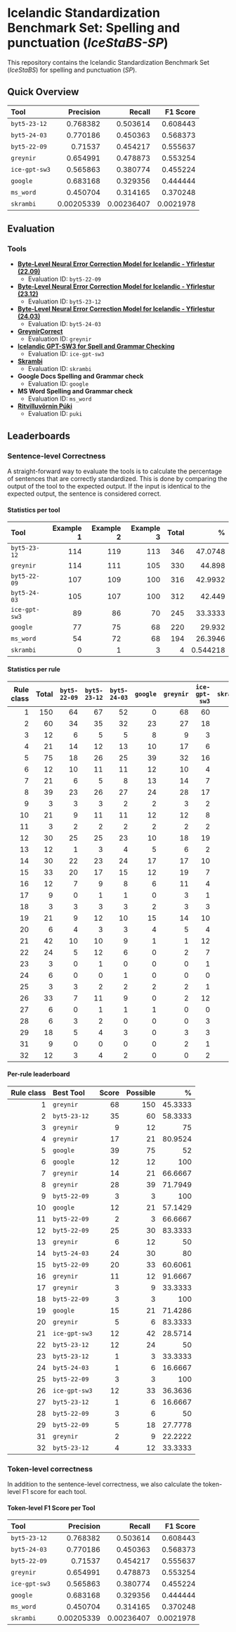 
# Icelandic Standardization Benchmark Set: Spelling and punctuation (*IceStaBS-SP*)

This repository contains the Icelandic Standardization Benchmark Set (*IceStaBS*) for spelling and punctuation (*SP*).

## Quick Overview

| Tool            |   Precision |     Recall |   F1 Score |
|:----------------|------------:|-----------:|-----------:|
| `byt5-23-12`      |  0.768382   | 0.503614   |  0.608443  |
| `byt5-24-03`      |  0.770186   | 0.450363   |  0.568373  |
| `byt5-22-09`      |  0.71537    | 0.454217   |  0.555637  |
| `greynir` |  0.654991   | 0.478873   |  0.553254  |
| `ice-gpt-sw3`     |  0.565863   | 0.380774   |  0.455224  |
| `google`          |  0.683168   | 0.329356   |  0.444444  |
| `ms_word`            |  0.450704   | 0.314165   |  0.370248  |
| `skrambi`         |  0.00205339 | 0.00236407 |  0.0021978 |

## Evaluation

### Tools

- [**Byte-Level Neural Error Correction Model for Icelandic - Yfirlestur (22.09)**](http://hdl.handle.net/20.500.12537/255)
  - Evaluation ID: `byt5-22-09`
- [**Byte-Level Neural Error Correction Model for Icelandic - Yfirlestur (23.12)**](http://hdl.handle.net/20.500.12537/321)
  - Evaluation ID: `byt5-23-12`
- [**Byte-Level Neural Error Correction Model for Icelandic - Yfirlestur (24.03)**](http://hdl.handle.net/20.500.12537/324)
  - Evaluation ID: `byt5-24-03`
- [**GreynirCorrect**](https://github.com/mideind/GreynirCorrect)
  - Evaluation ID: `greynir`
- [**Icelandic GPT-SW3 for Spell and Grammar Checking**](https://huggingface.co/mideind/icelandic-gpt-sw3-6.7b-gec)
  - Evaluation ID: `ice-gpt-sw3`
- [**Skrambi**](https://`skrambi`.arnastofnun.is/)
  - Evaluation ID: `skrambi`
- **Google Docs Spelling and Grammar check**
  - Evaluation ID: `google`
- **MS Word Spelling and Grammar check**
  - Evaluation ID: `ms_word`
- [**Ritvilluvörnin Púki**](https://puki.is/)
  - Evaluation ID: `puki`


## Leaderboards

### Sentence-level Correctness

A straight-forward way to evaluate the tools is to calculate the percentage of sentences that are correctly standardized.
This is done by comparing the output of the tool to the expected output. If the input is identical to the expected output, the sentence is considered correct.

#### Statistics per tool

| Tool            |   Example 1 |   Example 2 |   Example 3 |   Total |         % |
|:----------------|------------:|------------:|------------:|--------:|----------:|
| `byt5-23-12`      |         114 |         119 |         113 |     346 | 47.0748   |
| `greynir` |         114 |         111 |         105 |     330 | 44.898    |
| `byt5-22-09`      |         107 |         109 |         100 |     316 | 42.9932   |
| `byt5-24-03`      |         105 |         107 |         100 |     312 | 42.449    |
| `ice-gpt-sw3`     |          89 |          86 |          70 |     245 | 33.3333   |
| `google`          |          77 |          75 |          68 |     220 | 29.932    |
| `ms_word`            |          54 |          72 |          68 |     194 | 26.3946   |
| `skrambi`         |           0 |           1 |           3 |       4 |  0.544218 |

#### Statistics per rule

|   Rule class |   Total |   `byt5-22-09` |   `byt5-23-12` |   `byt5-24-03` |   `google` |   `greynir` |   `ice-gpt-sw3` |   `skrambi` |   `ms_word` |
|-------------:|--------:|-------------:|-------------:|-------------:|---------:|------------------:|--------------:|----------:|-------:|
|            1 |     150 |           64 |           67 |           52 |        0 |                68 |            60 |         0 |     26 |
|            2 |      60 |           34 |           35 |           32 |       23 |                27 |            18 |         0 |     15 |
|            3 |      12 |            6 |            5 |            5 |        8 |                 9 |             3 |         0 |      3 |
|            4 |      21 |           14 |           12 |           13 |       10 |                17 |             6 |         0 |     13 |
|            5 |      75 |           18 |           26 |           25 |       39 |                32 |            16 |         0 |     28 |
|            6 |      12 |           10 |           11 |           11 |       12 |                10 |             4 |         0 |      9 |
|            7 |      21 |            6 |            5 |            8 |       13 |                14 |             7 |         0 |     10 |
|            8 |      39 |           23 |           26 |           27 |       24 |                28 |            17 |         1 |     13 |
|            9 |       3 |            3 |            3 |            2 |        2 |                 3 |             2 |         0 |      0 |
|           10 |      21 |            9 |           11 |           11 |       12 |                12 |             8 |         0 |      8 |
|           11 |       3 |            2 |            2 |            2 |        2 |                 2 |             2 |         0 |      2 |
|           12 |      30 |           25 |           25 |           23 |       10 |                18 |            19 |         0 |     18 |
|           13 |      12 |            1 |            3 |            4 |        5 |                 6 |             2 |         0 |      1 |
|           14 |      30 |           22 |           23 |           24 |       17 |                17 |            10 |         0 |     17 |
|           15 |      33 |           20 |           17 |           15 |       12 |                19 |             7 |         0 |      8 |
|           16 |      12 |            7 |            9 |            8 |        6 |                11 |             4 |         0 |      3 |
|           17 |       9 |            0 |            1 |            1 |        0 |                 3 |             1 |         0 |      0 |
|           18 |       3 |            3 |            3 |            3 |        2 |                 3 |             3 |         0 |      3 |
|           19 |      21 |            9 |           12 |           10 |       15 |                14 |            10 |         0 |      8 |
|           20 |       6 |            4 |            3 |            3 |        4 |                 5 |             4 |         0 |      4 |
|           21 |      42 |           10 |           10 |            9 |        1 |                 1 |            12 |         1 |      1 |
|           22 |      24 |            5 |           12 |            6 |        0 |                 2 |             7 |         0 |      1 |
|           23 |       3 |            0 |            1 |            0 |        0 |                 0 |             1 |         0 |      0 |
|           24 |       6 |            0 |            0 |            1 |        0 |                 0 |             0 |         0 |      0 |
|           25 |       3 |            3 |            2 |            2 |        2 |                 2 |             1 |         2 |      2 |
|           26 |      33 |            7 |           11 |            9 |        0 |                 2 |            12 |         0 |      1 |
|           27 |       6 |            0 |            1 |            1 |        1 |                 0 |             0 |         0 |      0 |
|           28 |       6 |            3 |            2 |            0 |        0 |                 0 |             3 |         0 |      0 |
|           29 |      18 |            5 |            4 |            3 |        0 |                 3 |             3 |         0 |      0 |
|           31 |       9 |            0 |            0 |            0 |        0 |                 2 |             1 |         0 |      0 |
|           32 |      12 |            3 |            4 |            2 |        0 |                 0 |             2 |         0 |      0 |

#### Per-rule leaderboard

|   Rule class | Best Tool       |   Score |   Possible |        % |
|-------------:|:----------------|--------:|-----------:|---------:|
|            1 | `greynir` |      68 |        150 |  45.3333 |
|            2 | `byt5-23-12`      |      35 |         60 |  58.3333 |
|            3 | `greynir` |       9 |         12 |  75      |
|            4 | `greynir` |      17 |         21 |  80.9524 |
|            5 | `google`          |      39 |         75 |  52      |
|            6 | `google`          |      12 |         12 | 100      |
|            7 | `greynir` |      14 |         21 |  66.6667 |
|            8 | `greynir` |      28 |         39 |  71.7949 |
|            9 | `byt5-22-09`      |       3 |          3 | 100      |
|           10 | `google`          |      12 |         21 |  57.1429 |
|           11 | `byt5-22-09`      |       2 |          3 |  66.6667 |
|           12 | `byt5-22-09`      |      25 |         30 |  83.3333 |
|           13 | `greynir` |       6 |         12 |  50      |
|           14 | `byt5-24-03`      |      24 |         30 |  80      |
|           15 | `byt5-22-09`      |      20 |         33 |  60.6061 |
|           16 | `greynir` |      11 |         12 |  91.6667 |
|           17 | `greynir` |       3 |          9 |  33.3333 |
|           18 | `byt5-22-09`      |       3 |          3 | 100      |
|           19 | `google`          |      15 |         21 |  71.4286 |
|           20 | `greynir` |       5 |          6 |  83.3333 |
|           21 | `ice-gpt-sw3`     |      12 |         42 |  28.5714 |
|           22 | `byt5-23-12`      |      12 |         24 |  50      |
|           23 | `byt5-23-12`      |       1 |          3 |  33.3333 |
|           24 | `byt5-24-03`      |       1 |          6 |  16.6667 |
|           25 | `byt5-22-09`      |       3 |          3 | 100      |
|           26 | `ice-gpt-sw3`     |      12 |         33 |  36.3636 |
|           27 | `byt5-23-12`      |       1 |          6 |  16.6667 |
|           28 | `byt5-22-09`      |       3 |          6 |  50      |
|           29 | `byt5-22-09`      |       5 |         18 |  27.7778 |
|           31 | `greynir` |       2 |          9 |  22.2222 |
|           32 | `byt5-23-12`      |       4 |         12 |  33.3333 |

### Token-level correctness

In addition to the sentence-level correctness, we also calculate the token-level F1 score for each tool.

#### Token-level F1 Score per Tool

| Tool            |   Precision |     Recall |   F1 Score |
|:----------------|------------:|-----------:|-----------:|
| `byt5-23-12`      |  0.768382   | 0.503614   |  0.608443  |
| `byt5-24-03`      |  0.770186   | 0.450363   |  0.568373  |
| `byt5-22-09`      |  0.71537    | 0.454217   |  0.555637  |
| `greynir` |  0.654991   | 0.478873   |  0.553254  |
| `ice-gpt-sw3`     |  0.565863   | 0.380774   |  0.455224  |
| `google`          |  0.683168   | 0.329356   |  0.444444  |
| `ms_word`            |  0.450704   | 0.314165   |  0.370248  |
| `skrambi`         |  0.00205339 | 0.00236407 |  0.0021978 |
